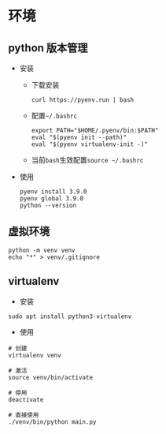 # 环境


## python 版本管理

- 安装

    - 下载安装

        ```shell
        curl https://pyenv.run | bash
        ```

    - 配置`~/.bashrc`

        ```shell
        export PATH="$HOME/.pyenv/bin:$PATH"
        eval "$(pyenv init --path)"
        eval "$(pyenv virtualenv-init -)"
        ```

    - 当前`bash`生效配置`source ~/.bashrc`


- 使用

    ```shell
    pyenv install 3.9.0
    pyenv global 3.9.0
    python --version
    ```

## 虚拟环境

```shell
python -m venv venv
echo "*" > venv/.gitignore
```

## virtualenv

- 安装

```shell
sudo apt install python3-virtualenv
```

- 使用

```shell
# 创建
virtualenv venv

# 激活
source venv/bin/activate

# 停用
deactivate

# 直接使用
./venv/bin/python main.py
```
